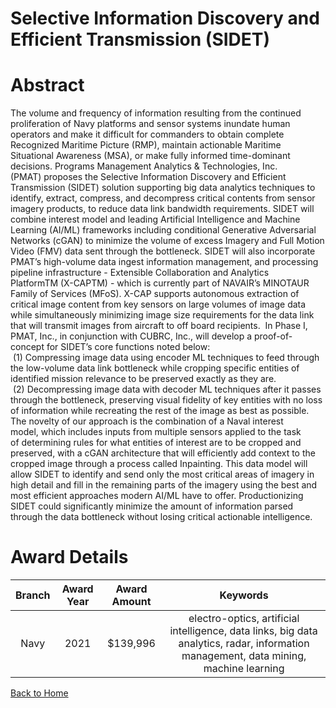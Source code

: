 
Selective Information Discovery and Efficient Transmission (SIDET)
==================================================================

# Abstract


The volume and frequency of information resulting from the continued proliferation of Navy platforms and sensor systems inundate human operators and make it difficult for commanders to obtain complete Recognized Maritime Picture (RMP), maintain actionable Maritime Situational Awareness (MSA), or make fully informed time-dominant decisions. Programs Management Analytics & Technologies, Inc. (PMAT) proposes the Selective Information Discovery and Efficient Transmission (SIDET) solution supporting big data analytics techniques to identify, extract, compress, and decompress critical contents from sensor imagery products, to reduce data link bandwidth requirements. SIDET will combine interest model and leading Artificial Intelligence and Machine Learning (AI/ML) frameworks including conditional Generative Adversarial Networks (cGAN) to minimize the volume of excess Imagery and Full Motion Video (FMV) data sent through the bottleneck. SIDET will also incorporate PMAT’s high-volume data ingest information management, and processing pipeline infrastructure - Extensible Collaboration and Analytics PlatformTM (X-CAPTM) - which is currently part of NAVAIR’s MINOTAUR Family of Services (MFoS). X-CAP supports autonomous extraction of critical image content from key sensors on large volumes of image data while simultaneously minimizing image size requirements for the data link that will transmit images from aircraft to off board recipients.  In Phase I, PMAT, Inc., in conjunction with CUBRC, Inc., will develop a proof-of-concept for SIDET’s core functions noted below:  (1) Compressing image data using encoder ML techniques to feed through the low-volume data link bottleneck while cropping specific entities of identified mission relevance to be preserved exactly as they are.  (2) Decompressing image data with decoder ML techniques after it passes through the bottleneck, preserving visual fidelity of key entities with no loss of information while recreating the rest of the image as best as possible. The novelty of our approach is the combination of a Naval interest model, which includes inputs from multiple sensors applied to the task of determining rules for what entities of interest are to be cropped and preserved, with a cGAN architecture that will efficiently add context to the cropped image through a process called Inpainting. This data model will allow SIDET to identify and send only the most critical areas of imagery in high detail and fill in the remaining parts of the imagery using the best and most efficient approaches modern AI/ML have to offer. Productionizing SIDET could significantly minimize the amount of information parsed through the data bottleneck without losing critical actionable intelligence.  

# Award Details

|Branch|Award Year|Award Amount|Keywords|
| :---: | :---: | :---: | :---: |
|Navy|2021|$139,996|electro-optics, artificial intelligence, data links, big data analytics, radar, information management, data mining, machine learning|
  
  


[Back to Home](https://github.com/chrischow/dod_sbir_awards/Reports/JH/#2187)